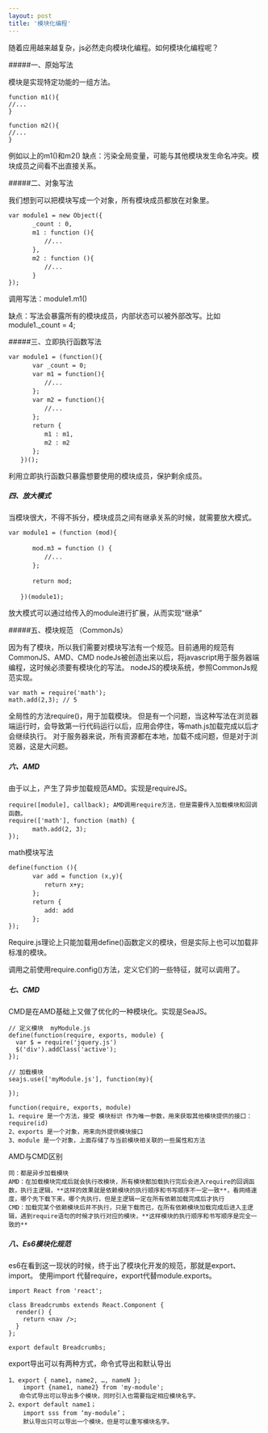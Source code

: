 ```yaml
---
layout: post
title: '模块化编程'
---
```


随着应用越来越复杂，js必然走向模块化编程。如何模块化编程呢？
<!--break-->

#####一、原始写法

模块是实现特定功能的一组方法。

```
function m1(){
//...
}

function m2(){
//...
}
```

例如以上的m1()和m2()
缺点：污染全局变量，可能与其他模块发生命名冲突。模块成员之间看不出直接关系。

#####二、对象写法

我们想到可以把模块写成一个对象，所有模块成员都放在对象里。

```
var module1 = new Object({
　　　　_count : 0,
　　　　m1 : function (){
　　　　　　//...
　　　　},
　　　　m2 : function (){
　　　　　　//...
　　　　}
});
```

调用写法：module1.m1()

缺点：写法会暴露所有的模块成员，内部状态可以被外部改写。比如 module1._count = 4;

#####三、立即执行函数写法

```
var module1 = (function(){
　　　　var _count = 0;
　　　　var m1 = function(){
　　　　　　//...
　　　　};
　　　　var m2 = function(){
　　　　　　//...
　　　　};
　　　　return {
　　　　　　m1 : m1,
　　　　　　m2 : m2
　　　　};
　　})();
```

利用立即执行函数只暴露想要使用的模块成员，保护剩余成员。

##### 四、放大模式

当模块很大，不得不拆分，模块成员之间有继承关系的时候，就需要放大模式。

```
var module1 = (function (mod){

　　　　mod.m3 = function () {
　　　　　　//...
　　　　};

　　　　return mod;

　　})(module1);
```

放大模式可以通过给传入的module进行扩展，从而实现“继承”

#####五、模块规范 （CommonJs）

因为有了模块，所以我们需要对模块写法有一个规范。目前通用的规范有CommonJS、AMD、CMD
nodeJs被创造出来以后，将javascript用于服务器端编程，这时候必须要有模块化的写法。
nodeJS的模块系统，参照CommonJs规范实现。

```
var math = require('math');
math.add(2,3); // 5
```

全局性的方法require()，用于加载模块。
但是有一个问题，当这种写法在浏览器端运行时，会导致第一行代码运行以后，应用会停住，等math.js加载完成以后才会继续执行。
对于服务器来说，所有资源都在本地，加载不成问题，但是对于浏览器，这是大问题。

##### 六、AMD

由于以上，产生了异步加载规范AMD。实现是requireJS。

```
require([module], callback); AMD调用require方法，但是需要传入加载模块和回调函数。
require(['math'], function (math) {
　　　　math.add(2, 3);
});
```

math模块写法

```
define(function (){
　　　　var add = function (x,y){
　　　　　　return x+y;
　　　　};
　　　　return {
　　　　　　add: add
　　　　};
});
```

Require.js理论上只能加载用define()函数定义的模块，但是实际上也可以加载非标准的模块。

调用之前使用require.config()方法，定义它们的一些特征，就可以调用了。

##### 七、CMD

CMD是在AMD基础上又做了优化的一种模块化。实现是SeaJS。

```
// 定义模块  myModule.js
define(function(require, exports, module) {
  var $ = require('jquery.js')
  $('div').addClass('active');
});

// 加载模块
seajs.use(['myModule.js'], function(my){

});

function(require, exports, module)
1、require 是一个方法，接受 模块标识 作为唯一参数，用来获取其他模块提供的接口：require(id)
2、exports 是一个对象，用来向外提供模块接口
3、module 是一个对象，上面存储了与当前模块相关联的一些属性和方法
```

AMD与CMD区别

```
同：都是异步加载模块
AMD：在加载模块完成后就会执行改模块，所有模块都加载执行完后会进入require的回调函数，执行主逻辑，**这样的效果就是依赖模块的执行顺序和书写顺序不一定一致**，看网络速度，哪个先下载下来，哪个先执行，但是主逻辑一定在所有依赖加载完成后才执行
CMD：加载完某个依赖模块后并不执行，只是下载而已，在所有依赖模块加载完成后进入主逻辑，遇到require语句的时候才执行对应的模块，**这样模块的执行顺序和书写顺序是完全一致的**
```

##### 八、Es6模块化规范

es6在看到这一现状的时候，终于出了模块化开发的规范，那就是export、import。
使用import 代替require，export代替module.exports。

```
import React from 'react';

class Breadcrumbs extends React.Component {
  render() {
    return <nav />;
  }
};

export default Breadcrumbs;
```

export导出可以有两种方式，命令式导出和默认导出

```
1、export { name1, name2, …, nameN };
	import {name1, name2} from 'my-module';
   命令式导出可以导出多个模块，同时引入也需要指定相应模块名字。
2、export default name1；
	import sss from ‘my-module’；
	默认导出只可以导出一个模块，但是可以重写模块名字。
```

